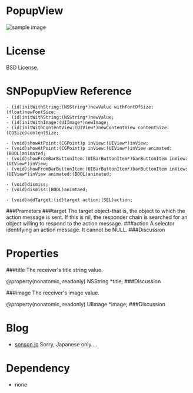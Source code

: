 PopupView=======![sample image](http://sonson.jp/wp/wp-content/uploads/2011/07/popupViewSample1.png)License=======BSD License.SNPopupView Reference=======	- (id)initWithString:(NSString*)newValue withFontOfSize:(float)newFontSize;	- (id)initWithString:(NSString*)newValue;	- (id)initWithImage:(UIImage*)newImage;	- (id)initWithContentView:(UIView*)newContentView contentSize:(CGSize)contentSize;		- (void)showAtPoint:(CGPoint)p inView:(UIView*)inView;	- (void)showAtPoint:(CGPoint)p inView:(UIView*)inView animated:(BOOL)animated;	- (void)showFromBarButtonItem:(UIBarButtonItem*)barButtonItem inView:(UIView*)inView;	- (void)showFromBarButtonItem:(UIBarButtonItem*)barButtonItem inView:(UIView*)inView animated:(BOOL)animated;		- (void)dismiss;	- (void)dismiss:(BOOL)animtaed;	- (void)addTarget:(id)target action:(SEL)action;###Prameters###targetThe target object-that is, the object to which the action message is sent. If this is nil, the responder chain is searched for an object willing to respond to the action message.###actionA selector identifying an action message. It cannot be NULL.###DiscussionProperties======###titleThe receiver's title string value.@property(nonatomic, readonly) NSString *title;###Discussion###imageThe receiver's image value.@property(nonatomic, readonly) UIImage *image;###DiscussionBlog======= * [sonson.jp][]Sorry, Japanese only....Dependency======= * none[sonson.jp]: http://sonson.jp